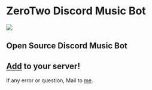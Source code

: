 # ZeroTwo Discord Music Bot

![](https://tenor.com/9YMQ.gif)

## Open Source Discord Music Bot

## [Add](https://discord.com/api/oauth2/authorize?client_id=960047470589657108&permissions=3155968&scope=bot) to your server!

If any error or question, Mail to [me](mailto:aksidion@kreimben.com).
